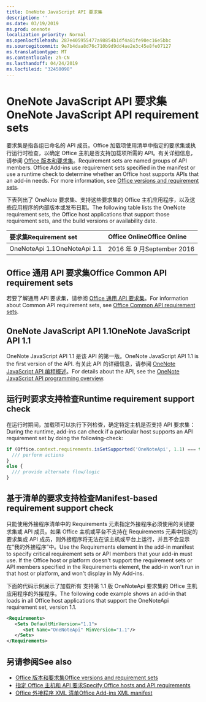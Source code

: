 ```yaml
---
title: OneNote JavaScript API 要求集
description: ''
ms.date: 03/19/2019
ms.prod: onenote
localization_priority: Normal
ms.openlocfilehash: 287e405955477a98854b1df4a81fe90ec16e5bbc
ms.sourcegitcommit: 9e7b4daa8d76c710b9d9dd4ae2e3c45e8fe07127
ms.translationtype: MT
ms.contentlocale: zh-CN
ms.lasthandoff: 04/24/2019
ms.locfileid: "32450098"
---
```

# <a name="onenote-javascript-api-requirement-sets"></a><span data-ttu-id="f9643-102">OneNote JavaScript API 要求集</span><span class="sxs-lookup"><span data-stu-id="f9643-102">OneNote JavaScript API requirement sets</span></span>

<span data-ttu-id="f9643-p101">要求集是指各组已命名的 API 成员。Office 加载项使用清单中指定的要求集或执行运行时检查，以确定 Office 主机是否支持加载项所需的 API。有关详细信息，请参阅 [Office 版本和要求集](/office/dev/add-ins/develop/office-versions-and-requirement-sets)。</span><span class="sxs-lookup"><span data-stu-id="f9643-p101">Requirement sets are named groups of API members. Office Add-ins use requirement sets specified in the manifest or use a runtime check to determine whether an Office host supports APIs that an add-in needs. For more information, see [Office versions and requirement sets](/office/dev/add-ins/develop/office-versions-and-requirement-sets).</span></span>

<span data-ttu-id="f9643-106">下表列出了 OneNote 要求集、支持这些要求集的 Office 主机应用程序，以及这些应用程序的内部版本或发布日期。</span><span class="sxs-lookup"><span data-stu-id="f9643-106">The following table lists the OneNote requirement sets, the Office host applications that support those requirement sets, and the build versions or availability date.</span></span>

|  <span data-ttu-id="f9643-107">要求集</span><span class="sxs-lookup"><span data-stu-id="f9643-107">Requirement set</span></span>  |  <span data-ttu-id="f9643-108">Office Online</span><span class="sxs-lookup"><span data-stu-id="f9643-108">Office Online</span></span> | 
|:-----|:-----|
| <span data-ttu-id="f9643-109">OneNoteApi 1.1</span><span class="sxs-lookup"><span data-stu-id="f9643-109">OneNoteApi 1.1</span></span>  | <span data-ttu-id="f9643-110">2016 年 9 月</span><span class="sxs-lookup"><span data-stu-id="f9643-110">September 2016</span></span> |  

## <a name="office-common-api-requirement-sets"></a><span data-ttu-id="f9643-111">Office 通用 API 要求集</span><span class="sxs-lookup"><span data-stu-id="f9643-111">Office Common API requirement sets</span></span>

<span data-ttu-id="f9643-112">若要了解通用 API 要求集，请参阅 [Office 通用 API 要求集](office-add-in-requirement-sets.md)。</span><span class="sxs-lookup"><span data-stu-id="f9643-112">For information about Common API requirement sets, see [Office Common API requirement sets](office-add-in-requirement-sets.md).</span></span>

## <a name="onenote-javascript-api-11"></a><span data-ttu-id="f9643-113">OneNote JavaScript API 1.1</span><span class="sxs-lookup"><span data-stu-id="f9643-113">OneNote JavaScript API 1.1</span></span> 

<span data-ttu-id="f9643-114">OneNote JavaScript API 1.1 是该 API 的第一版。</span><span class="sxs-lookup"><span data-stu-id="f9643-114">OneNote JavaScript API 1.1 is the first version of the API.</span></span> <span data-ttu-id="f9643-115">有关此 API 的详细信息，请参阅 [OneNote JavaScript API 编程概述](/office/dev/add-ins/onenote/onenote-add-ins-programming-overview)。</span><span class="sxs-lookup"><span data-stu-id="f9643-115">For details about the API, see the [OneNote JavaScript API programming overview](/office/dev/add-ins/onenote/onenote-add-ins-programming-overview).</span></span>

## <a name="runtime-requirement-support-check"></a><span data-ttu-id="f9643-116">运行时要求支持检查</span><span class="sxs-lookup"><span data-stu-id="f9643-116">Runtime requirement support check</span></span>

<span data-ttu-id="f9643-117">在运行时期间，加载项可以执行下列检查，确定特定主机是否支持 API 要求集：</span><span class="sxs-lookup"><span data-stu-id="f9643-117">During the runtime, add-ins can check if a particular host supports an API requirement set by doing the following-check:</span></span> 

```js
if (Office.context.requirements.isSetSupported('OneNoteApi', 1.1) === true) {
  /// perform actions
}
else {
  /// provide alternate flow/logic
}
```

## <a name="manifest-based-requirement-support-check"></a><span data-ttu-id="f9643-118">基于清单的要求支持检查</span><span class="sxs-lookup"><span data-stu-id="f9643-118">Manifest-based requirement support check</span></span>

<span data-ttu-id="f9643-p103">只能使用外接程序清单中的 Requirements 元素指定外接程序必须使用的关键要求集或 API 成员。如果 Office 主机或平台不支持在 Requirements 元素中指定的要求集或 API 成员，则外接程序将无法在该主机或平台上运行，并且不会显示在“我的外接程序”中。</span><span class="sxs-lookup"><span data-stu-id="f9643-p103">Use the Requirements element in the add-in manifest to specify critical requirement sets or API members that your add-in must use. If the Office host or platform doesn't support the requirement sets or API members specified in the Requirements element, the add-in won't run in that host or platform, and won't display in My Add-ins.</span></span>

<span data-ttu-id="f9643-121">下面的代码示例展示了加载所有 支持第 1.1 版 OneNoteApi 要求集的 Office 主机应用程序的外接程序。</span><span class="sxs-lookup"><span data-stu-id="f9643-121">The following code example shows an add-in that loads in all Office host applications that support the OneNoteApi requirement set, version 1.1.</span></span>

```xml
<Requirements>
   <Sets DefaultMinVersion="1.1">
      <Set Name="OneNoteApi" MinVersion="1.1"/>
   </Sets>
</Requirements>
```

## <a name="see-also"></a><span data-ttu-id="f9643-122">另请参阅</span><span class="sxs-lookup"><span data-stu-id="f9643-122">See also</span></span>

- [<span data-ttu-id="f9643-123">Office 版本和要求集</span><span class="sxs-lookup"><span data-stu-id="f9643-123">Office versions and requirement sets</span></span>](/office/dev/add-ins/develop/office-versions-and-requirement-sets)
- [<span data-ttu-id="f9643-124">指定 Office 主机和 API 要求</span><span class="sxs-lookup"><span data-stu-id="f9643-124">Specify Office hosts and API requirements</span></span>](/office/dev/add-ins/develop/specify-office-hosts-and-api-requirements)
- [<span data-ttu-id="f9643-125">Office 外接程序 XML 清单</span><span class="sxs-lookup"><span data-stu-id="f9643-125">Office Add-ins XML manifest</span></span>](/office/dev/add-ins/develop/add-in-manifests)
